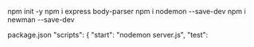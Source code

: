 npm init -y
npm i express body-parser
npm i nodemon --save-dev
npm i newman --save-dev

package.json
"scripts": {
"start": "nodemon server.js",
"test": 
